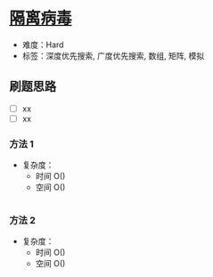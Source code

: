 # [隔离病毒](https://leetcode-cn.com/problems/contain-virus/)

- 难度：Hard
- 标签：深度优先搜索, 广度优先搜索, 数组, 矩阵, 模拟

## 刷题思路

- [ ] xx
- [ ] xx

### 方法 1

- 复杂度：
    - 时间 O()
    - 空间 O()

``` js

```

### 方法 2

- 复杂度：
    - 时间 O()
    - 空间 O()

``` js

```
